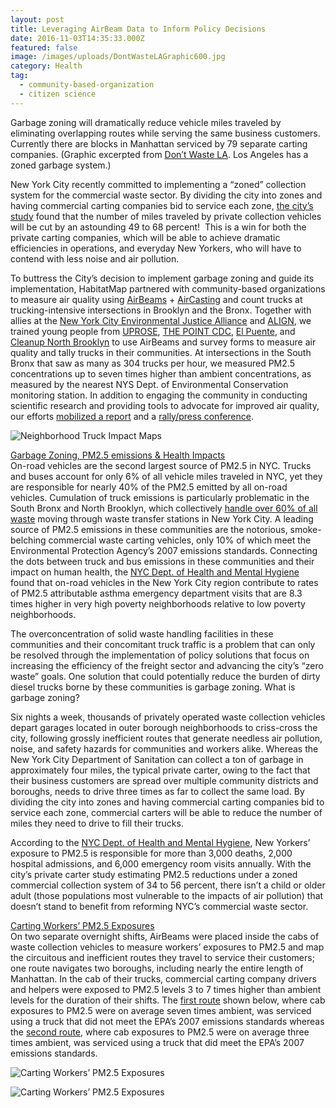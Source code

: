 ```yaml
---
layout: post
title: Leveraging AirBeam Data to Inform Policy Decisions
date: 2016-11-03T14:35:33.000Z
featured: false
image: /images/uploads/DontWasteLAGraphic600.jpg
category: Health
tag:
  - community-based-organization
  - citizen science
---
```

Garbage zoning will dramatically reduce vehicle miles traveled by eliminating overlapping routes while serving the same business customers. Currently there are blocks in Manhattan serviced by 79 separate carting companies. (Graphic excerpted from [Don’t Waste LA](https://www.dontwastela.com/). Los Angeles has a zoned garbage system.)

<p><strong></strong>New York City recently committed to implementing a “zoned” collection system for the commercial waste sector. By dividing the city into zones and having commercial carting companies bid to service each zone, <a href="http://www1.nyc.gov/assets/dsny/about/inside-dsny/private-carting.shtml" target="_blank">the city’s study</a> found that the number of miles traveled by private collection vehicles will be cut by an astounding 49 to 68 percent!  This is a win for both the private carting companies, which will be able to achieve dramatic efficiencies in operations, and everyday New Yorkers, who will have to contend with less noise and air pollution.</p>
<p>To buttress the City’s decision to implement garbage zoning and guide its implementation, HabitatMap partnered with community-based organizations to measure air quality using <a href="http://www.takingspace.org/aircasting/airbeam/" target="_blank">AirBeams</a> + <a href="http://aircasting.org/" target="_blank">AirCasting</a> and count trucks at trucking-intensive intersections in Brooklyn and the Bronx. Together with allies at the <a href="http://www.nyc-eja.org/" target="_blank">New York City Environmental Justice Alliance</a> and <a href="http://www.alignny.org/" target="_blank">ALIGN</a>, we trained young people from <a href="http://uprose.org/" target="_blank">UPROSE</a>, <a href="http://thepoint.org/index.php" target="_blank">THE POINT CDC</a>, <a href="http://elpuente.us/" target="_blank">El Puente</a>, and <a href="https://www.facebook.com/northbrooklyn/" target="_blank">Cleanup North Brooklyn</a> to use AirBeams and survey forms to measure air quality and tally trucks in their communities. At intersections in the South Bronx that saw as many as 304 trucks per hour, we measured PM2.5 concentrations up to seven times higher than ambient concentrations, as measured by the nearest NYS Dept. of Environmental Conservation monitoring station. In addition to engaging the community in conducting scientific research and providing tools to advocate for improved air quality, our efforts <a href="http://transformdonttrashnyc.org/resources/clearing-the-air-how-reforming-the-public-waste-sector-can-address-air-quality-issues-in-environmental-justice-communities/" target="_blank">mobilized a report</a> and a <a href="http://gothamist.com/2016/09/28/garbage_truck_pollution_press_confe.php" target="_blank">rally/press conference</a>.</p>


![Neighborhood Truck Impact Maps](/images/uploads/NeighborhoodTruckImpactMaps600.jpg)


<p><span style="text-decoration: underline;">Garbage Zoning, PM2.5 emissions &amp; Health Impacts</span><br />
On-road vehicles are the second largest source of PM2.5 in NYC. Trucks and buses account for only 6% of all vehicle miles traveled in NYC, yet they are responsible for nearly 40% of the PM2.5 emitted by all on-road vehicles. Cumulation of truck emissions is particularly problematic in the South Bronx and North Brooklyn, which collectively <a href="http://www.habitatmap.org/habitatmap_docs/BargeNYC%27sGarbage.pdf" target="_blank">handle over 60% of all waste</a> moving through waste transfer stations in New York City. A leading source of PM2.5 emissions in these communities are the notorious, smoke-belching commercial waste carting vehicles, only 10% of which meet the Environmental Protection Agency’s 2007 emissions standards. Connecting the dots between truck and bus emissions in these communities and their impact on human health, the <a href="https://www.ncbi.nlm.nih.gov/pubmed/27566439" target="_blank">NYC Dept. of Health and Mental Hygiene</a> found that on-road vehicles in the New York City region contribute to rates of PM2.5 attributable asthma emergency department visits that are 8.3 times higher in very high poverty neighborhoods relative to low poverty neighborhoods.</p>
<p>The overconcentration of solid waste handling facilities in these communities and their concomitant truck traffic is a problem that can only be resolved through the implementation of policy solutions that focus on increasing the efficiency of the freight sector and advancing the city’s “zero waste” goals. One solution that could potentially reduce the burden of dirty diesel trucks borne by these communities is garbage zoning. What is garbage zoning?</p>
<p>Six nights a week, thousands of privately operated waste collection vehicles depart garages located in outer borough neighborhoods to criss-cross the city, following grossly inefficient routes that generate needless air pollution, noise, and safety hazards for communities and workers alike. Whereas the New York City Department of Sanitation can collect a ton of garbage in approximately four miles, the typical private carter, owing to the fact that their business customers are spread over multiple community districts and boroughs, needs to drive three times as far to collect the same load. By dividing the city into zones and having commercial carting companies bid to service each zone, commercial carters will be able to reduce the number of miles they need to drive to fill their trucks.</p>

<p>According to the <a href="https://www1.nyc.gov/assets/doh/downloads/pdf/eode/eode-air-quality-impact.pdf">NYC Dept. of Health and Mental Hygiene</a>, New Yorkers’ exposure to PM2.5 is responsible for more than 3,000 deaths, 2,000 hospital admissions, and 6,000 emergency room visits annually. With the city’s private carter study estimating PM2.5 reductions under a zoned commercial collection system of 34 to 56 percent, there isn’t a child or older adult (those populations most vulnerable to the impacts of air pollution) that doesn’t stand to benefit from reforming NYC’s commercial waste sector.</p>
<p><span style="text-decoration: underline;">Carting Workers’ PM2.5 Exposures</span><br />
On two separate overnight shifts, AirBeams were placed inside the cabs of waste collection vehicles to measure workers’ exposures to PM2.5 and map the circuitous and inefficient routes they travel to service their customers; one route navigates two boroughs, including nearly the entire length of Manhattan. In the cab of their trucks, commercial carting company drivers and helpers were exposed to PM2.5 levels 3 to 7 times higher than ambient levels for the duration of their shifts. The <a href="http://bit.ly/2flqE2B" target="_blank">first route</a> shown below, where cab exposures to PM2.5 were on average seven times ambient, was serviced using a truck that did not meet the EPA’s 2007 emissions standards whereas the <a href="http://bit.ly/2fI2Biw" target="_blank">second route</a>, where cab exposures to PM2.5 were on average three times ambient, was serviced using a truck that did meet the EPA’s 2007 emissions standards.</p>


![Carting Workers’ PM2.5 Exposures](/images/uploads/AlexPM2.5ExposureBlog600.jpg "Link?")

![Carting Workers’ PM2.5 Exposures](/images/uploads/StevePM2.5ExposureBlog600.jpg "Link?")
